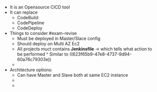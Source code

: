 - It is an Opensource CICD tool
- It can replace
	- CodeBuild
	- CodePipeline
	- CodeDeploy
- Things to consider #exam-revise
	- Must be deployed in Master/Slace config
	- Should deploy on Multi AZ Ec2
	- All projects muct contains **Jenkinsfile** -> which tells what action to be performed
	  ^ Similar to ((623f65b9-47e8-4737-9d94-60a76c79303e))
	-
- Architecture options:
	- Can have Master and Slave both at same EC2 instance
	-
	-